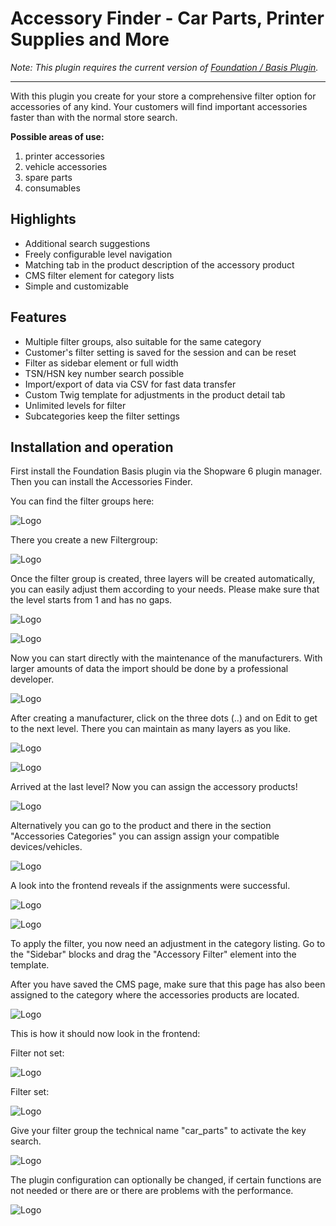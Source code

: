# Accessory Finder - Car Parts, Printer Supplies and More

_Note: This plugin requires the current version of [Foundation / Basis Plugin](../MoorlFoundation/index.md)._

---

With this plugin you create for your store a comprehensive filter option for accessories of any kind.
Your customers will find important accessories faster than with the normal store search.


**Possible areas of use:**

1. printer accessories
2. vehicle accessories
3. spare parts
4. consumables

## Highlights
- Additional search suggestions
- Freely configurable level navigation
- Matching tab in the product description of the accessory product
- CMS filter element for category lists
- Simple and customizable

## Features
- Multiple filter groups, also suitable for the same category
- Customer's filter setting is saved for the session and can be reset
- Filter as sidebar element or full width
- TSN/HSN key number search possible
- Import/export of data via CSV for fast data transfer
- Custom Twig template for adjustments in the product detail tab
- Unlimited levels for filter
- Subcategories keep the filter settings

## Installation and operation

First install the Foundation Basis plugin via the Shopware 6 plugin manager.
Then you can install the Accessories Finder.

You can find the filter groups here:

![Logo](images/af1.JPG)

There you create a new Filtergroup:

![Logo](images/af2.JPG)

Once the filter group is created, three layers will be created automatically,
you can easily adjust them according to your needs. Please make sure
that the level starts from 1 and has no gaps.

![Logo](images/af4.JPG)

![Logo](images/af5.JPG)

Now you can start directly with the maintenance of the manufacturers. With larger amounts of data
the import should be done by a professional developer.

![Logo](images/af3.JPG)

After creating a manufacturer, click on the three dots (..) and on Edit
to get to the next level. There you can maintain as many layers as you like.

![Logo](images/af6.JPG)

![Logo](images/af8.JPG)

Arrived at the last level? Now you can assign the accessory products!

![Logo](images/af9.JPG)

Alternatively you can go to the product and there in the section "Accessories Categories" you can assign
assign your compatible devices/vehicles.

![Logo](images/af10.JPG)

A look into the frontend reveals if the assignments were successful.

![Logo](images/af12.JPG)

![Logo](images/af11.JPG)

To apply the filter, you now need an adjustment in the category listing.
Go to the "Sidebar" blocks and drag the "Accessory Filter" element into the template.

After you have saved the CMS page, make sure that this page has also been assigned to the
category where the accessories products are located.

![Logo](images/af13.JPG)

This is how it should now look in the frontend:

Filter not set:

![Logo](images/af14.JPG)

Filter set:

![Logo](images/af15.JPG)

Give your filter group the technical name "car_parts" to activate the key search.

![Logo](images/af16.JPG)

The plugin configuration can optionally be changed, if certain functions are not needed or there are
or there are problems with the performance.

![Logo](images/af17.JPG)